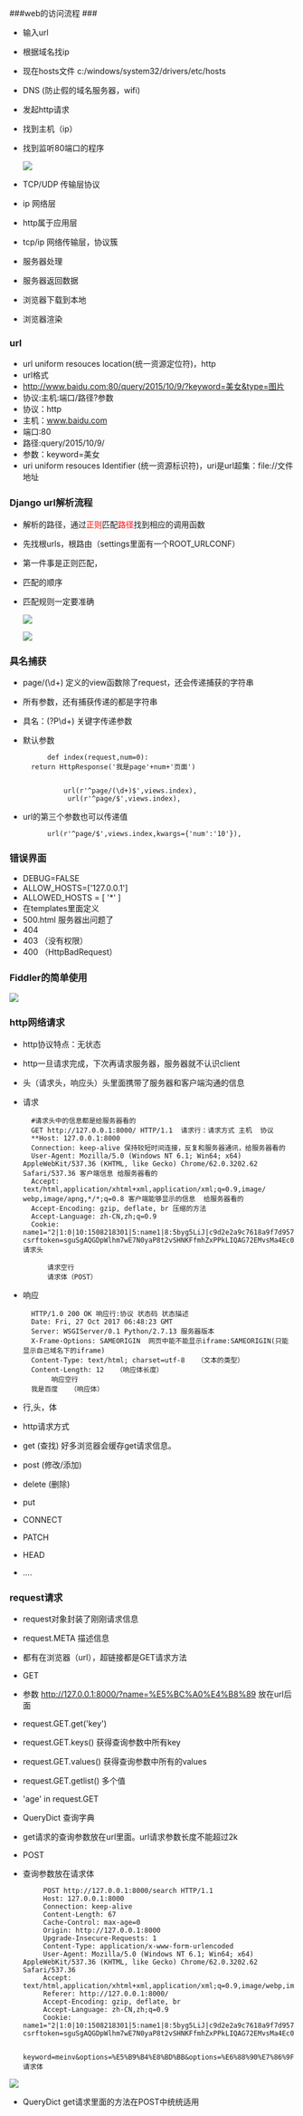 ###web的访问流程  ###
* 输入url
* 根据域名找ip
 * 现在hosts文件   c:/windows/system32/drivers/etc/hosts
 * DNS (防止假的域名服务器，wifi)
*  发起http请求
 * 找到主机（ip）
 * 找到监听80端口的程序
	
	![](https://i.imgur.com/EDe9h4X.png)
 * TCP/UDP 传输层协议
 * ip 网络层
 * http属于应用层
 * tcp/ip 网络传输层，协议簇
* 服务器处理
* 服务器返回数据
* 浏览器下载到本地
* 浏览器渲染   
### url  ###
* url uniform resouces location(统一资源定位符)，http
* url格式
 * http://www.baidu.com:80/query/2015/10/9/?keyword=美女&type=图片 
 * 协议:主机:端口/路径?参数
 * 协议：http
 * 主机：www.baidu.com
 * 端口:80
 * 路径:query/2015/10/9/
 * 参数：keyword=美女 
* uri uniform resouces Identifier (统一资源标识符)，uri是url超集：file://文件地址
### Django url解析流程 ###
* 解析的路径，通过<font color='red'>正则</font>匹配<font color='red'>路径</font>找到相应的调用函数
* 先找根urls，根路由（settings里面有一个ROOT_URLCONF）
 * 第一件事是正则匹配，
 * 匹配的顺序 
 * 匹配规则一定要准确

	![](https://i.imgur.com/bUTm8O1.png)


	![](https://i.imgur.com/uttL9gK.png)
### 具名捕获 ###
* page/(\d+)  定义的view函数除了request，还会传递捕获的字符串
 * 所有参数，还有捕获传递的都是字符串 
* 具名：(?P<categoryId>\d+) 关键字传递参数
* 默认参数

			def index(request,num=0):
	    return HttpResponse('我是page'+num+'页面')


			    url(r'^page/(\d+)$',views.index),
   				 url(r'^page/$',views.index),
* url的第三个参数也可以传递值

			url(r'^page/$',views.index,kwargs={'num':'10'}),
### 错误界面 ###
* DEBUG=FALSE
* ALLOW_HOSTS=['127.0.0.1']
 * ALLOWED_HOSTS = [
   '*'
] 
* 在templates里面定义
 * 500.html  服务器出问题了
 * 404 
 * 403 （没有权限） 
 * 400 （HttpBadRequest）
### Fiddler的简单使用 ###
![](https://i.imgur.com/kv6BYH0.png)

### http网络请求 ###
* http协议特点：无状态
 * http一旦请求完成，下次再请求服务器，服务器就不认识client 
 * 头（请求头，响应头）头里面携带了服务器和客户端沟通的信息
* 请求

		#请求头中的信息都是给服务器看的
		GET http://127.0.0.1:8000/ HTTP/1.1  请求行：请求方式 主机  协议
		**Host: 127.0.0.1:8000
		Connection: keep-alive 保持较短时间连接，反复和服务器通讯，给服务器看的
		User-Agent: Mozilla/5.0 (Windows NT 6.1; Win64; x64) AppleWebKit/537.36 (KHTML, like Gecko) Chrome/62.0.3202.62 Safari/537.36 客户端信息 给服务器看的 
		Accept: text/html,application/xhtml+xml,application/xml;q=0.9,image/ webp,image/apng,*/*;q=0.8 客户端能够显示的信息  给服务器看的
		Accept-Encoding: gzip, deflate, br 压缩的方法
		Accept-Language: zh-CN,zh;q=0.9
		Cookie: name1="2|1:0|10:1508218301|5:name1|8:5byg5LiJ|c9d2e2a9c7618a9f7d9577a0d08465781bc8e88c86cc5652457e0328dfb3d937"; csrftoken=sguSgAQGDpWlhm7wE7N0yaP8t2vSHNKFfmhZxPPkLIQAG72EMvsMa4Ec055j04jB**请求头
		
			请求空行
			请求体（POST）
 	
* 响应


		HTTP/1.0 200 OK 响应行:协议 状态码 状态描述
		Date: Fri, 27 Oct 2017 06:48:23 GMT 
		Server: WSGIServer/0.1 Python/2.7.13 服务器版本
		X-Frame-Options: SAMEORIGIN  网页中能不能显示iframe:SAMEORIGIN(只能显示自己域名下的iframe)
		Content-Type: text/html; charset=utf-8   （文本的类型）
		Content-Length: 12   （响应体长度）
		     响应空行
		我是百度   （响应体）
					
* 行,头，体
* http请求方式
 * get (查找)  好多浏览器会缓存get请求信息。
 * post (修改/添加)
 * delete (删除)
 * put
 * CONNECT
 *  PATCH
 *  HEAD
 *  ....
### request请求 ###
* request对象封装了刚刚请求信息
* request.META 描述信息
* 都有在浏览器（url），超链接都是GET请求方法
* GET 
 * 参数  http://127.0.0.1:8000/?name=%E5%BC%A0%E4%B8%89 放在url后面  
 * request.GET.get('key')
 * request.GET.keys() 获得查询参数中所有key
 * request.GET.values() 获得查询参数中所有的values
 * request.GET.getlist() 多个值
 * 'age' in request.GET
 * QueryDict 查询字典
 * get请求的查询参数放在url里面。url请求参数长度不能超过2k
* POST
 * 查询参数放在请求体 

			POST http://127.0.0.1:8000/search HTTP/1.1
			Host: 127.0.0.1:8000
			Connection: keep-alive
			Content-Length: 67
			Cache-Control: max-age=0
			Origin: http://127.0.0.1:8000
			Upgrade-Insecure-Requests: 1
			Content-Type: application/x-www-form-urlencoded
			User-Agent: Mozilla/5.0 (Windows NT 6.1; Win64; x64) AppleWebKit/537.36 (KHTML, like Gecko) Chrome/62.0.3202.62 Safari/537.36
			Accept: text/html,application/xhtml+xml,application/xml;q=0.9,image/webp,image/apng,*/*;q=0.8
			Referer: http://127.0.0.1:8000/
			Accept-Encoding: gzip, deflate, br
			Accept-Language: zh-CN,zh;q=0.9
			Cookie: name1="2|1:0|10:1508218301|5:name1|8:5byg5LiJ|c9d2e2a9c7618a9f7d9577a0d08465781bc8e88c86cc5652457e0328dfb3d937"; csrftoken=sguSgAQGDpWlhm7wE7N0yaP8t2vSHNKFfmhZxPPkLIQAG72EMvsMa4Ec055j04jB
			
			keyword=meinv&options=%E5%B9%B4%E8%BD%BB&options=%E6%88%90%E7%86%9F  请求体
![](https://i.imgur.com/njvkmqA.png)
 * QueryDict get请求里面的方法在POST中统统适用


